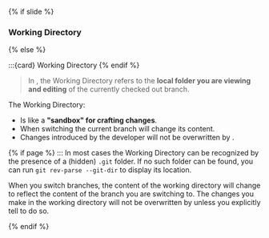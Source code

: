 {% if slide %}
### <i class="fas fa-folder-open"></i> Working Directory
{% else %}

:::{card} <i class="fas fa-folder-open"></i> Working Directory
{% endif %}

> In <i class="fab fa-git"></i> , the Working Directory refers to the **local folder you are viewing and editing** of the currently checked out branch.

The Working Directory:

- Is like a **"sandbox" for crafting changes**.
- When switching the current branch <i class="fab fa-git"></i> will change its content.
- Changes introduced by the developer will not be overwritten by <i class="fab fa-git"></i>.

{% if page %}
:::
In most cases the Working Directory can be recognized by the presence of a (hidden) `.git` folder.
If no such folder can be found, you can run `git rev-parse --git-dir` to display its location.

When you switch branches, the content of the working directory will change to reflect the content of the branch you are switching to.
The changes you make in the working directory will not be overwritten by <i class="fab fa-git"></i> unless you explicitly tell <i class="fab fa-git"></i> to do so.

{% endif %}
